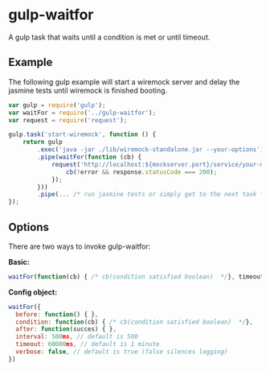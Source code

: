 gulp-waitfor
=========

A gulp task that waits until a condition is met or until timeout.

## Example

The following gulp example will start a wiremock server and delay the jasmine tests until wiremock is finished booting.

```javascript
var gulp = require('gulp');
var waitFor = require('../gulp-waitfor');
var request = require('request');

gulp.task('start-wiremock', function () {
    return gulp
        .exec('java -jar ./lib/wiremock-standalone.jar --your-options')
        .pipe(waitFor(function (cb) {
            request('http://localhost:${mockserver.port}/service/your-mock-service', function (error, response) {
                cb(!error && response.statusCode === 200);
            });
        }))
        .pipe(... /* run jasmine tests or simply got to the next task */);
});
```

## Options

There are two ways to invoke gulp-waitfor:

**Basic:**

```javascript
waitFor(function(cb) { /* cb(condition satisfied boolean)  */}, timeoutMs, intervalMs)
```

**Config object:**

```javascript
waitFor({
  before: function() { },
  condition: function(cb) { /* cb(condition satisfied boolean)  */},
  after: function(succes) { },
  interval: 500ms, // default is 500
  timeout: 60000ms, // default is 1 minute
  verbose: false, // default is true (false silences logging)
})
```
